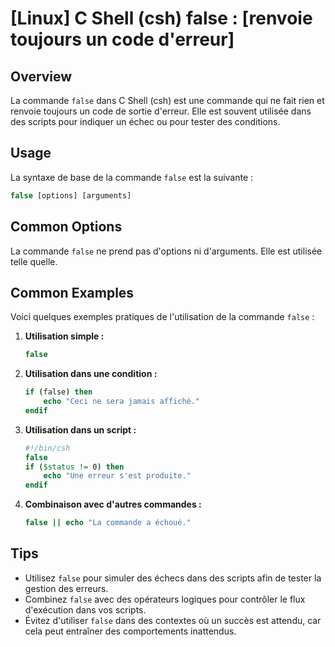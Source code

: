 # [Linux] C Shell (csh) false : [renvoie toujours un code d'erreur]

## Overview
La commande `false` dans C Shell (csh) est une commande qui ne fait rien et renvoie toujours un code de sortie d'erreur. Elle est souvent utilisée dans des scripts pour indiquer un échec ou pour tester des conditions.

## Usage
La syntaxe de base de la commande `false` est la suivante :

```csh
false [options] [arguments]
```

## Common Options
La commande `false` ne prend pas d'options ni d'arguments. Elle est utilisée telle quelle.

## Common Examples
Voici quelques exemples pratiques de l'utilisation de la commande `false` :

1. **Utilisation simple :**
   ```csh
   false
   ```

2. **Utilisation dans une condition :**
   ```csh
   if (false) then
       echo "Ceci ne sera jamais affiché."
   endif
   ```

3. **Utilisation dans un script :**
   ```csh
   #!/bin/csh
   false
   if ($status != 0) then
       echo "Une erreur s'est produite."
   endif
   ```

4. **Combinaison avec d'autres commandes :**
   ```csh
   false || echo "La commande a échoué."
   ```

## Tips
- Utilisez `false` pour simuler des échecs dans des scripts afin de tester la gestion des erreurs.
- Combinez `false` avec des opérateurs logiques pour contrôler le flux d'exécution dans vos scripts.
- Évitez d'utiliser `false` dans des contextes où un succès est attendu, car cela peut entraîner des comportements inattendus.